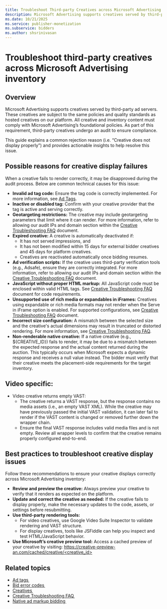 ```yaml
---
title: Troubleshoot Third-party Creatives across Microsoft Advertising Inventory 
description: Microsoft Advertising supports creatives served by third-party ad servers. These creatives are subject to the same policies and quality standards as hosted creatives on our Bidders platform.
ms.date: 10/21/2025
ms.service: publisher-monetization
ms.subservice: bidders
ms.author: shsrinivasan
---
```


# Troubleshoot third-party creatives across Microsoft Advertising inventory 

## Overview

Microsoft Advertising supports creatives served by third-party ad servers. These creatives are subject to the same policies and quality standards as hosted creatives on our platform. All creative and inventory content must comply with Microsoft Advertising’s foundational policies. As part of this requirement, third-party creatives undergo an audit to ensure compliance. 

This guide explains a common rejection reason (i.e. “Creative does not display properly”) and provides actionable insights to help resolve this issue. 

## Possible reasons for creative display failures 

When a creative fails to render correctly, it may be disapproved during the audit process. Below are common technical causes for this issue: 
 
- **Invalid ad tag code:** Ensure the tag code is correctly implemented. For more information, see [Ad Tags](../industry-reference/ad-tags.md). 
- **Inactive or disabled tag:** Confirm with your creative provider that the tag is active and serving correctly. 
- **Geotargeting restrictions:** The creative may include geotargeting parameters that limit where it can render. For more information, refer to allowing our audit IPs and domain section within the [Creative Troubleshooting FAQ](creative-troubleshooting-faq.md) document. 
- **Expired creative:** A creative is automatically deactivated if: 
    - It has not served impressions, and 
    - It has not been modified within 15 days for external bidder creatives and 45 days for platform creatives. 
    - Creatives are reactivated automatically once bidding resumes. 
- **Ad verification scripts:** If the creative uses third-party verification tools (e.g., Adsafe), ensure they are correctly integrated. For more information, refer to allowing our audit IPs and domain section within the [Creative Troubleshooting FAQ](creative-troubleshooting-faq.md) document. 
- **JavaScript without proper HTML markup:** All JavaScript code must be enclosed within valid HTML tags. See [Creative Troubleshooting FAQ](creative-troubleshooting-faq.md) document for code requirements. 
- **Unsupported use of rich media or expandables in iFrames:** Creatives using expandable or rich media formats may not render when the Serve in iFrame option is enabled. For supported configurations, see [Creative Troubleshooting FAQ](creative-troubleshooting-faq.md) document. 
- **Incorrect size configuration:** A mismatch between the selected size and the creative's actual dimensions may result in truncated or distorted rendering. For more information, see [Creative Troubleshooting FAQ](creative-troubleshooting-faq.md). 
- **Non-renderable native creative:** If a native creative (e.g., ${CREATIVE_ID}) fails to render, it may be due to a mismatch between the expected response and the actual content returned during the auction. This typically occurs when Microsoft expects a dynamic response and receives a null value instead. The bidder must verify that their creative meets the placement-side requirements for the target inventory. 

## Video specific: 
- Video creative returns empty VAST:
    - The creative returns a VAST response, but the response contains no media assets (i.e., an empty VAST XML). While the creative may have previously passed the initial VAST validation, it can later fail to render if the VAST content is changed or removed further down the wrapper chain. 
    - Ensure the final VAST response includes valid media files and is not empty. Review all wrapper levels to confirm that the creative remains properly configured end-to-end. 

## Best practices to troubleshoot creative display issues 

Follow these recommendations to ensure your creative displays correctly across Microsoft Advertising inventory:

- **Review and preview the creative:** Always preview your creative to verify that it renders as expected on the platform. 
- **Update and correct the creative as needed:** If the creative fails to display properly, make the necessary updates to the code, assets, or settings before resubmitting. 
- **Use third-party rendering tools:**
    - For video creatives, use Google Video Suite Inspector to validate rendering and VAST structure. 
    - For display creatives, tools like JSFiddle can help you inspect and test HTML/JavaScript behavior. 
- **Use Microsoft’s creative preview tool:** Access a cached preview of your creative by visiting: [https://creative-preview-an.com/cached/creative/<creative_id>](https://creative-preview-an.com/cached/creative/<creative_id>)


## Related topics
- [Ad tags ](../industry-reference/ad-tags.md)
- [Bid error codes ](bid-error-codes.md)
- [Creatives ](../industry-reference/creatives.md)
- [Creative Troubleshooting FAQ ](creative-troubleshooting-faq.md)
- [Native ad markup bidding ](native-ad-markup-bidding.md)
